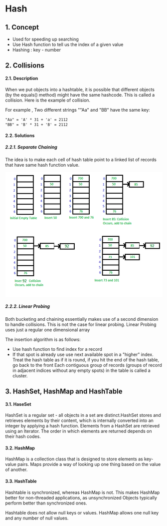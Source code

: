 # Hash
## 1. Concept
* Used for speeding up searching
* Use Hash function to tell us the index of a given value
* Hashing : key - number


## 2. Collisions
#### 2.1. Description
When we put objects into a hashtable, it is possible that different objects (by the equals() method) might have the same hashcode. This is called a collision. Here is the example of collision. 

For example , Two different strings ""Aa" and "BB" have the same key: 

```
"Aa" = 'A' * 31 + 'a' = 2112
"BB" = 'B' * 31 + 'B' = 2112
```

#### 2.2. Solutions
##### 2.2.1. Separate Chaining
The idea is to make each cell of hash table point to a linked list of records that have same hash function value.

![alt text](https://github.com/RagingPsyduck/Data-Structures-and-Algorithms-in-Java/blob/master/Hash/hashChaining1.png)

##### 2.2.2. Linear Probing
Both bucketing and chaining essentially makes use of a second dimension to handle collisions. This is not the case for linear probing. Linear Probing uses just a regular one dimensional array

The insertion algorithm is as follows:

* Use hash function to find index for a record
* If that spot is already use use next available spot in a "higher" index. Treat the hash table as if it is round, if you hit the end of the hash table, go back to the front
Each contiguous group of records (groups of record in adjacent indices without any empty spots) in the table is called a cluster.


## 3. HashSet, HashMap and HashTable
#### 3.1. HaseSet
HashSet is a regular set - all objects in a set are distinct.HashSet stores and retrieves elements by their content, which is internally converted into an integer by applying a hash function. Elements from a HashSet are retrieved using an Iterator. The order in which elements are returned depends on their hash codes.
#### 3.2. HashMap
HashMap is a collection class that is designed to store elements as key-value pairs. Maps provide a way of looking up one thing based on the value of another.
#### 3.3. HashTable
Hashtable is synchronized, whereas HashMap is not. This makes HashMap better for non-threaded applications, as unsynchronized Objects typically perform better than synchronized ones.

Hashtable does not allow null keys or values.  HashMap allows one null key and any number of null values.

